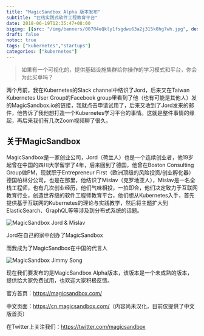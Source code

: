 ```yaml
---
title: "MagicSandbox Alpha 版本发布"
subtitle: "在线实践式软件工程教育平台"
date: 2018-06-19T12:35:47+08:00
bigimg: [{src: "/img/banners/00704eQkly1fsgdwu63a2j315k0hg7wh.jpg", desc: "WFC|Beijing|Jun 15,2018"}]
draft: false
notoc: true
tags: ["kubernetes","startups"]
categories: ["kubernetes"]
---
```


> 如果有一个可视化的，提供基础设施集群给你操作的学习模式和平台，你会为此买单吗？

两个月前，我在Kubernetes的Slack channel中结识了Jord，后来又在Taiwan Kubernetes User Group的Facebook group里看到了他（也有可能是其他人）发的MagicSandbox.io的链接，我就点击申请试用了，后来又收到了Jord发来的邮件，他告诉了我他想打造一个Kubernetes学习平台的事情。这就是整件事情的缘起，再后来我们有几次Zoom视频聊了很久。

## 关于MagicSandbox

MagicSandbox是一家创业公司，Jord（荷兰人）也是一个连续创业者，他19岁起曾在中国的四川大学留学了4年，后来回到了德国，他曾在Boston Consulting Group做PM，现就职于Entrepreneur First（欧洲顶级的风险投资/创业孵化器）德国柏林分公司，也是在那里，他结识了Mislav（克罗地亚人），Mislav是一名全栈工程师，也有几次创业经历，他们气味相投，一拍即合，他们决定致力于互联网教育行业，创造世界级的软件工程师教育平台，他们想从Kubernetes入手，首先提供基于互联网的Kubernetes的理论与实践教学，然后将主题扩大到ElasticSearch、GraphQL等等涉及到分布式系统的话题。

![MagicSandbox Jord & Mislav](https://ws1.sinaimg.cn/large/00704eQkgy1fsgdlplc8uj30zk0np7wh.jpg)

Jord在自己的家中创办了MagicSandbox

而我成为了MagicSandbox在中国的代言人

![MagicSandbox Jimmy Song](https://ws1.sinaimg.cn/large/00704eQkgy1fsgdoz1z4xj31hc0zvqj7.jpg)

现在我们要发布的是MagicSandbox Alpha版本，该版本是一个未成熟的版本，提供给大家免费试用，也欢迎大家积极反馈。

官方首页：https://magicsandbox.com/

中文页面：<https://cn.magicsandbox.com/>（内容尚未汉化，目前仅提供了中文版首页）

在Twitter上关注我们：https://twitter.com/magicsandbox
